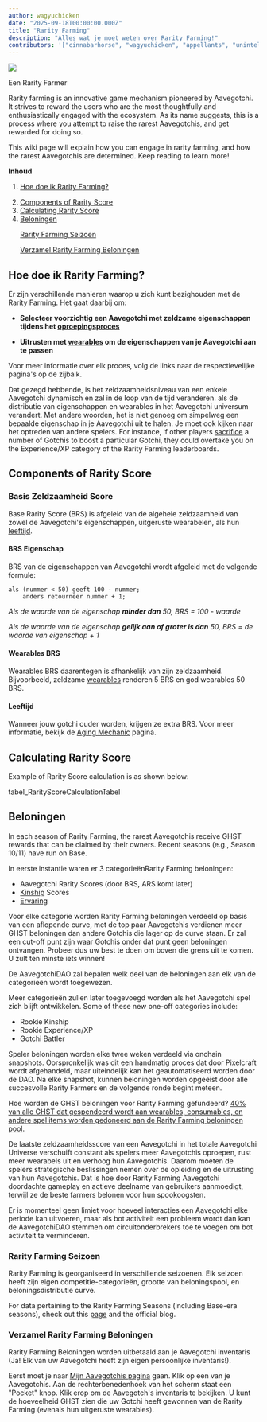 ```yaml
---
author: wagyuchicken
date: "2025-09-18T00:00:00.000Z"
title: "Rarity Farming"
description: "Alles wat je moet weten over Rarity Farming!"
contributors: '["cinnabarhorse", "wagyuchicken", "appellants", "unintelligent-nerd"] ---'
---
```


<div class="headerImageContainer">
<img class="headerImage" src="/rarity-farming/rarity-farming.png">
<p class="headerImageText">Een Rarity Farmer</p>
</div>

Rarity farming is an innovative game mechanism pioneered by Aavegotchi. It strives to reward the users who are the most thoughtfully and enthusiastically engaged with the ecosystem. As its name suggests, this is a process where you attempt to raise the rarest Aavegotchis, and get rewarded for doing so.

This wiki page will explain how you can engage in rarity farming, and how the rarest Aavegotchis are determined. Keep reading to learn more!

<div class="contentsBox">

**Inhoud**

<ol>
<li><a href=#how-do-i-rarity-farm->Hoe doe ik Rarity Farming?</a></p>
<li><a href=#components-of-rarity-score>Components of Rarity Score</a></li>
<li><a href=#calculating-rarity-score>Calculating Rarity Score</a></li>
<li><a href=#rewards>Beloningen</a></li>
<p><a href=#rarity-farming-seasons>Rarity Farming Seizoen</a></p>
<p><a href=#collecting-rarity-farming-rewards>Verzamel Rarity Farming Beloningen</a></p>
</ol>

</div>

## Hoe doe ik Rarity Farming?


Er zijn verschillende manieren waarop u zich kunt bezighouden met de Rarity Farming. Het gaat daarbij om:

- **Selecteer voorzichtig een Aavegotchi met zeldzame eigenschappen tijdens het [oproepingsproces](/portals)**

- **Uitrusten met [wearables](/wearables) om de eigenschappen van je Aavegotchi aan te passen**

Voor meer informatie over elk proces, volg de links naar de respectievelijke pagina's op de zijbalk.

Dat gezegd hebbende, is het zeldzaamheidsniveau van een enkele Aavegotchi dynamisch en zal in de loop van de tijd veranderen. als de distributie van eigenschappen en wearables in het Aavegotchi universum verandert. Met andere woorden, het is niet genoeg om simpelweg een bepaalde eigenschap in je Aavegotchi uit te halen. Je moet ook kijken naar het optreden van andere spelers. For instance, if other players [sacrifice](/traits#experience) a number of Gotchis to boost a particular Gotchi, they could overtake you on the Experience/XP category of the Rarity Farming leaderboards.

## Components of Rarity Score

### Basis Zeldzaamheid Score

Base Rarity Score (BRS) is afgeleid van de algehele zeldzaamheid van zowel de Aavegotchi's eigenschappen, uitgeruste wearabelen, als hun [leeftijd](/aging-mechanic).

#### BRS Eigenschap

BRS van de eigenschappen van Aavegotchi wordt afgeleid met de volgende formule:

```
als (nummer < 50) geeft 100 - nummer;
    anders retourneer nummer + 1;
```

_Als de waarde van de eigenschap **minder dan** 50, BRS = 100 - waarde_

_Als de waarde van de eigenschap **gelijk aan of groter is dan** 50, BRS = de waarde van eigenschap + 1_

#### Wearables BRS

Wearables BRS daarentegen is afhankelijk van zijn zeldzaamheid. Bijvoorbeeld, zeldzame [wearables](/wearables) renderen 5 BRS en god wearables 50 BRS.

#### Leeftijd

Wanneer jouw gotchi ouder worden, krijgen ze extra BRS. Voor meer informatie, bekijk de [Aging Mechanic](/aging-mechanic) pagina.

## Calculating Rarity Score

Example of Rarity Score calculation is as shown below:

tabel_RarityScoreCalculationTabel

## Beloningen

In each season of Rarity Farming, the rarest Aavegotchis receive GHST rewards that can be claimed by their owners. Recent seasons (e.g., Season 10/11) have run on Base.

In eerste instantie waren er 3 categorieënRarity Farming beloningen:

- Aavegotchi Rarity Scores (door BRS, ARS komt later)
- [Kinship](/traits#kinship) Scores
- [Ervaring](/traits#experience)

Voor elke categorie worden Rarity Farming beloningen verdeeld op basis van een aflopende curve, met de top paar Aavegotchis verdienen meer GHST beloningen dan andere Gotchis die lager op de curve staan. Er zal een cut-off punt zijn waar Gotchis onder dat punt geen beloningen ontvangen. Probeer dus uw best te doen om boven die grens uit te komen. U zult ten minste iets winnen!

De AavegotchiDAO zal bepalen welk deel van de beloningen aan elk van de categorieën wordt toegewezen.

Meer categorieën zullen later toegevoegd worden als het Aavegotchi spel zich blijft ontwikkelen. Some of these new one-off categories include:

- Rookie Kinship
- Rookie Experience/XP
- Gotchi Battler

Speler beloningen worden elke twee weken verdeeld via onchain snapshots. Oorspronkelijk was dit een handmatig proces dat door Pixelcraft wordt afgehandeld, maar uiteindelijk kan het geautomatiseerd worden door de DAO. Na elke snapshot, kunnen beloningen worden opgeëist door alle succesvolle Rarity Farmers en de volgende ronde begint meteen.

Hoe worden de GHST beloningen voor Rarity Farming gefundeerd? [40% van alle GHST dat gespendeerd wordt aan wearables, consumables, en andere spel items worden gedoneerd aan de Rarity Farming beloningen pool](https://aavegotchi.medium.com/rarity-farming-has-arrived-heres-how-to-play-1f1d3342dbc8).

De laatste zeldzaamheidsscore van een Aavegotchi in het totale Aavegotchi Universe verschuift constant als spelers meer Aavegotchis oproepen, rust meer wearabels uit en verhoog hun Aavegotchis. Daarom moeten de spelers strategische beslissingen nemen over de opleiding en de uitrusting van hun Aavegotchis. Dat is hoe door Rarity Farming Aavegotchi doordachte gameplay en actieve deelname van gebruikers aanmoedigt, terwijl ze de beste farmers belonen voor hun spookoogsten.

Er is momenteel geen limiet voor hoeveel interacties een Aavegotchi elke periode kan uitvoeren, maar als bot activiteit een probleem wordt dan kan de AavegotchiDAO stemmen om circuitonderbrekers toe te voegen om bot activiteit te verminderen.

### Rarity Farming Seizoen

Rarity Farming is georganiseerd in verschillende seizoenen. Elk seizoen heeft zijn eigen competitie-categorieën, grootte van beloningspool, en beloningsdistributie curve.

For data pertaining to the Rarity Farming Seasons (including Base-era seasons), check out this [page](/rarity-farming-seasons) and the official blog.

### Verzamel Rarity Farming Beloningen

Rarity Farming Beloningen worden uitbetaald aan je Aavegotchi inventaris (Ja! Elk van uw Aavegotchi heeft zijn eigen persoonlijke inventaris!).

Eerst moet je naar [Mijn Aavegotchis pagina](https://aavegotchi.com/aavegotchis) gaan. Klik op een van je Aavegotchis. Aan de rechterbenedenhoek van het scherm staat een "Pocket" knop. Klik erop om de Aavegotch's inventaris te bekijken. U kunt de hoeveelheid GHST zien die uw Gotchi heeft gewonnen van de Rarity Farming (evenals hun uitgeruste wearables).
